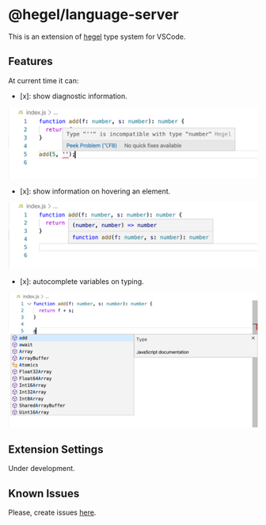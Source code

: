 # @hegel/language-server

This is an extension of [hegel](https://github.com/JSMonk/hegel) type system for VSCode. 

## Features

At current time it can:

- [x]: show diagnostic information.

![Diagonstics](images/diagnostics.png)

- [x]: show information on hovering an element.

![Hover](images/hover.png)

- [x]: autocomplete variables on typing.

![Autocompletion](images/autocompletion.png)

## Extension Settings

Under development.

## Known Issues

Please, create issues [here](https://github.com/JSMonk/hegel/issues).
